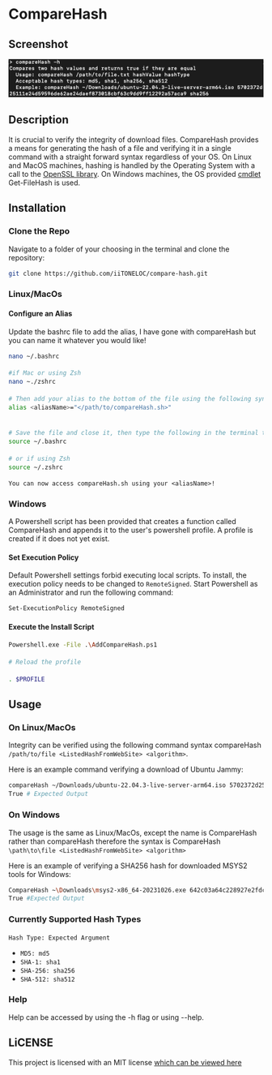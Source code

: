 # CompareHash

## Screenshot

![Screenshot](./assets/screenshot.png)

## Description

It is crucial to verify the integrity of download files. CompareHash provides a means for generating the hash of a file and verifying it in a single command with a straight forward syntax regardless of your OS. On Linux and MacOS machines, hashing is handled by the Operating System with a call to the [OpenSSL library](https://www.openssl.org/). On Windows machines, the OS provided [cmdlet](https://learn.microsoft.com/en-us/powershell/module/microsoft.powershell.utility/get-filehash?view=powershell-7.4) Get-FileHash is used.

## Installation

### Clone the Repo

Navigate to a folder of your choosing in the terminal and clone the repository:

```bash
git clone https://github.com/iiTONELOC/compare-hash.git
```

### Linux/MacOs

#### Configure an Alias

Update the bashrc file to add the alias, I have gone with compareHash but you can name it whatever you would like!

```bash
nano ~/.bashrc

#if Mac or using Zsh
nano ~./zshrc

# Then add your alias to the bottom of the file using the following syntax
alias <aliasName>="</path/to/compareHash.sh>"


# Save the file and close it, then type the following in the terminal to make the alias available in the current session
source ~/.bashrc

# or if using Zsh
source ~/.zshrc
```

`You can now access compareHash.sh using your <aliasName>!`

### Windows

A Powershell script has been provided that creates a function called CompareHash and appends it to the user's powershell profile. A profile is created if it does not yet exist.

#### Set Execution Policy

Default Powershell settings forbid executing local scripts. To install, the execution policy needs to be changed to `RemoteSigned`. Start Powershell as an Administrator and run the following command:

```bash
Set-ExecutionPolicy RemoteSigned
```

#### Execute the Install Script

```bash
Powershell.exe -File .\AddCompareHash.ps1

# Reload the profile

. $PROFILE
```

## Usage

### On Linux/MacOs

Integrity can be verified using the following command syntax compareHash `/path/to/file <ListedHashFromWebSite> <algorithm>`.

Here is an example command verifying a download of Ubuntu Jammy:

```bash
compareHash ~/Downloads/ubuntu-22.04.3-live-server-arm64.iso 5702372d25111e24d59596de62ae24daef873018cbf63c9dd9ff12292a57aca9 sha256
True # Expected Output
```

### On Windows

The usage is the same as Linux/MacOs, except the name is CompareHash rather than compareHash therefore the syntax is CompareHash `\path\to\file <ListedHashFromWebSite> <algorithm>`

Here is an example of verifying a SHA256 hash for downloaded MSYS2 tools for Windows:

```bash
CompareHash ~\Downloads\msys2-x86_64-20231026.exe 642c03a64c228927e2fdcc4353d3970ee4cf668d7150138540420051b6b4a60c sha256
True #Expected Output
```

### Currently Supported Hash Types

`Hash Type: Expected Argument`

- `MD5: md5`
- `SHA-1: sha1`
- `SHA-256: sha256`
- `SHA-512: sha512`

### Help

Help can be accessed by using the -h flag or using --help.

## LiCENSE

This project is licensed with an MIT license [which can be viewed here](./LICENSE)
